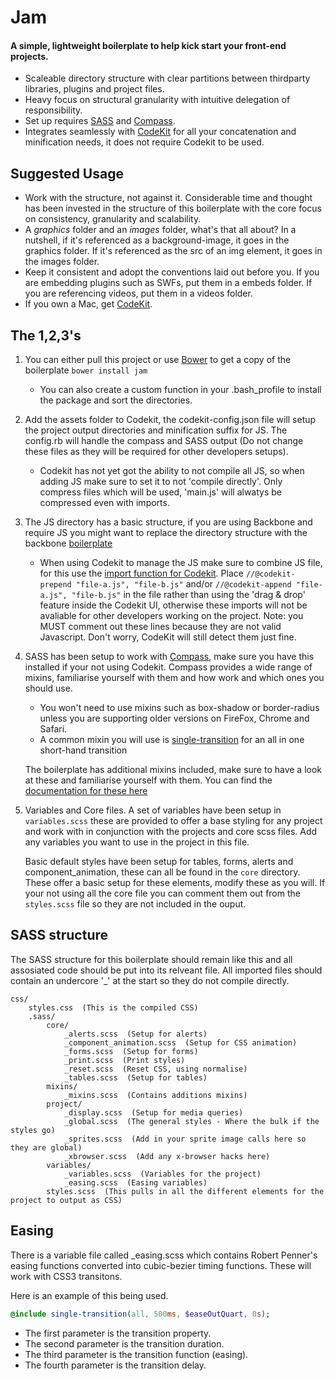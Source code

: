 # Jam
 
#### A simple, lightweight boilerplate to help kick start your front-end projects.
 
* Scaleable directory structure with clear partitions between thirdparty libraries, plugins and project files.
* Heavy focus on structural granularity with intuitive delegation of responsibility.
* Set up requires [SASS](http://sass-lang.com/) and [Compass](http://compass-style.org/).
* Integrates seamlessly with [CodeKit](http://incident57.com/codekit/) for all your concatenation and minification needs, it does not require Codekit to be used.
 
## Suggested Usage
 
* Work with the structure, not against it. Considerable time and thought has been invested in the structure of this boilerplate with the core focus on consistency, granularity and scalability.
* A *graphics* folder and an *images* folder, what's that all about? In a nutshell, if it's referenced as a background-image, it goes in the graphics folder. If it's referenced as the src of an img element, it goes in the images folder.
* Keep it consistent and adopt the conventions laid out before you. If you are embedding plugins such as SWFs, put them in a embeds folder. If you are referencing videos, put them in a videos folder.
* If you own a Mac, get [CodeKit](http://incident57.com/codekit/).

## The 1,2,3's

1. You can either pull this project or use [Bower](http://bower.io/) to get a copy of the boilerplate ``bower install jam``
	* You can also create a custom function in your .bash_profile to install the package and sort the directories.
2. Add the assets folder to Codekit, the codekit-config.json file will setup the project output directories and minification suffix for JS. The config.rb will handle the compass and SASS output (Do not change these files as they will be required for other developers setups).
	* Codekit has not yet got the ability to not compile all JS, so when adding JS make sure to set it to not 'compile directly'. Only compress files which will be used, 'main.js' will alwatys be compressed even with imports.
3. The JS directory has a basic structure, if you are using Backbone and require JS you might want to replace the directory structure with the backbone [boilerplate]()
	* When using Codekit to manage the JS make sure to combine JS file, for this use the [import function for Codekit](http://incident57.com/codekit/help.php#help-imports). Place ``//@codekit-prepend "file-a.js", "file-b.js"`` and/or ``//@codekit-append "file-a.js", "file-b.js"`` in the file rather than using the 'drag & drop' feature inside the Codekit UI, otherwise these imports will not be avaliable for other developers working on the project. Note: you MUST comment out these lines because they are not valid Javascript. Don't worry, CodeKit will still detect them just fine.
4. SASS has been setup to work with [Compass](http://compass-style.org/), make sure you have this installed if your not using Codekit. Compass provides a wide range of mixins, familiarise yourself with them and how work and which ones you should use.
	* You won't need to use mixins such as box-shadow or  border-radius unless you are supporting older versions on FireFox, Chrome and Safari.
	* A common mixin you will use is [single-transition](http://compass-style.org/reference/compass/css3/transition/#mixin-single-transition) for an all in one short-hand transition
	
	The boilerplate has additional mixins included, make sure to have a look at these and familiarise yourself with them. You can find the [documentation for these here](mixin.md)
5. Variables and Core files. A set of variables have been setup in ``variables.scss`` these are provided to offer a base styling for any project and work with in conjunction with the projects and core scss files. Add any variables you want to use in the project in this file.

	Basic default styles have been setup for tables, forms, alerts and component_animation, these can all be found in the ``core`` directory. These offer a basic setup for these elements, modify these as you will.
	If your not using all the core file you can comment them out from the ``styles.scss`` file so they are not included in the ouput.
	
## SASS structure
The SASS structure for this boilerplate should remain like this and all assosiated code should be put into its relveant file.
All imported files should contain an undercore '_' at the start so they do not compile directly.

```
css/
	styles.css  (This is the compiled CSS)
	.sass/
		core/
			_alerts.scss  (Setup for alerts)
			_component_animation.scss  (Setup for CSS animation)
			_forms.scss  (Setup for forms)
			_print.scss  (Print styles)
			_reset.scss  (Reset CSS, using normalise)
			_tables.scss  (Setup for tables)
		mixins/
			_mixins.scss  (Contains additions mixins)
		project/
			_display.scss  (Setup for media queries)
			_global.scss  (The general styles - Where the bulk if the styles go)
			_sprites.scss  (Add in your sprite image calls here so they are global)
			_xbrowser.scss  (Add any x-browser hacks here)
		variables/
			_variables.scss  (Variables for the project)
			_easing.scss  (Easing variables)
		styles.scss  (This pulls in all the different elements for the project to output as CSS)
```


## Easing
There is a variable file called _easing.scss which contains Robert Penner's easing functions converted into cubic-bezier timing functions. These will work with CSS3 transitons.

Here is an example of this being used.

```sass
@include single-transition(all, 500ms, $easeOutQuart, 0s);
```

* The first parameter is the transition property.
* The second parameter is the transition duration.
* The third parameter is the transition function (easing).
* The fourth parameter is the transition delay.